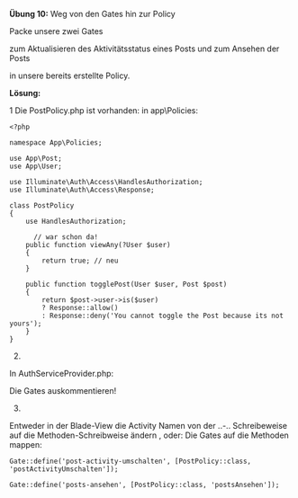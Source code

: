 **Übung 10:** Weg von den Gates hin zur Policy

Packe unsere zwei Gates 

zum Aktualisieren des Aktivitätsstatus eines Posts 
und 
zum Ansehen der Posts 

in unsere bereits erstellte Policy.

**Lösung:**

1
Die PostPolicy.php ist vorhanden:
in app\Policies:

```
<?php

namespace App\Policies;

use App\Post;
use App\User;

use Illuminate\Auth\Access\HandlesAuthorization;
use Illuminate\Auth\Access\Response;

class PostPolicy
{
    use HandlesAuthorization;

	  // war schon da!
    public function viewAny(?User $user)
    {
        return true; // neu
    }

    public function togglePost(User $user, Post $post)
    {
        return $post->user->is($user)
        ? Response::allow()
        : Response::deny('You cannot toggle the Post because its not yours');
    }
}
```

2. 
In AuthServiceProvider.php:

Die Gates auskommentieren!


3. 
Entweder in der Blade-View  die Activity Namen von der ..-.. Schreibeweise auf die Methoden-Schreibweise ändern ,
oder:
Die Gates auf die Methoden mappen:

```
Gate::define('post-activity-umschalten', [PostPolicy::class, 'postActivityUmschalten']);

Gate::define('posts-ansehen', [PostPolicy::class, 'postsAnsehen']);
```


